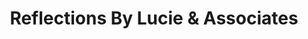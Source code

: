 ---
title: "Reflections By Lucie & Associates"
url: /brunswick/reflections-by-lucie-and-associates/
shop: beauty
---